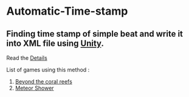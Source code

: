 # Automatic-Time-stamp
## Finding time stamp of simple beat and write it into XML file using [Unity](https://unity3d.com/).
Read the [Details](https://www.scribd.com/document/361868652/Automatic-Time-Stamp-Beat-Detection-Based-on-Max-Peak-Values-for-Rhythm-Game)

List of games using this method :
1.  [Beyond the coral reefs](https://play.google.com/store/apps/details?id=com.MumblingManGames.BTCR)
2.  [Meteor Shower](https://play.google.com/store/apps/details?id=com.MumblingManGames.MeteorShower)
